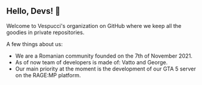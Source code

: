 ## Hello, Devs! :wave:

Welcome to Vespucci's organization on GitHub where we keep all the goodies in private repositories.  

A few things about us: 
* We are a Romanian community founded on the 7th of November 2021.
* As of now team of developers is made of: Vatto and George.
* Our main priority at the moment is the development of our GTA 5 server on the RAGE:MP platform.
